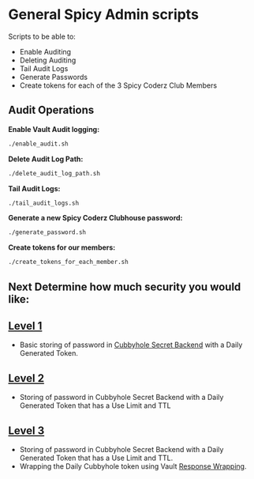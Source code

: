 # General Spicy Admin scripts

Scripts to be able to:
  * Enable Auditing
  * Deleting Auditing
  * Tail Audit Logs
  * Generate Passwords
  * Create tokens for each of the 3 Spicy Coderz Club Members

## Audit Operations

**Enable Vault Audit logging:**
```bash
./enable_audit.sh
```

**Delete Audit Log Path:**
```bash
./delete_audit_log_path.sh
```

**Tail Audit Logs:**
```bash
./tail_audit_logs.sh
```

**Generate a new Spicy Coderz Clubhouse password:**
```bash
./generate_password.sh
```

**Create tokens for our members:**
```bash
./create_tokens_for_each_member.sh
```

## Next Determine how much security you would like:

[Level 1](level_1/)
---
* Basic storing of password in [Cubbyhole Secret Backend](https://www.vaultproject.io/docs/secrets/cubbyhole/) with a Daily Generated Token.

[Level 2](level_2/)
---
* Storing of password in Cubbyhole Secret Backend with a Daily Generated Token that has a Use Limit and TTL

[Level 3](level_3/)
---
* Storing of password in Cubbyhole Secret Backend with a Daily Generated Token that has a Use Limit and TTL.
* Wrapping the Daily Cubbyhole token using Vault [Response Wrapping](https://www.vaultproject.io/docs/concepts/response-wrapping.html).
